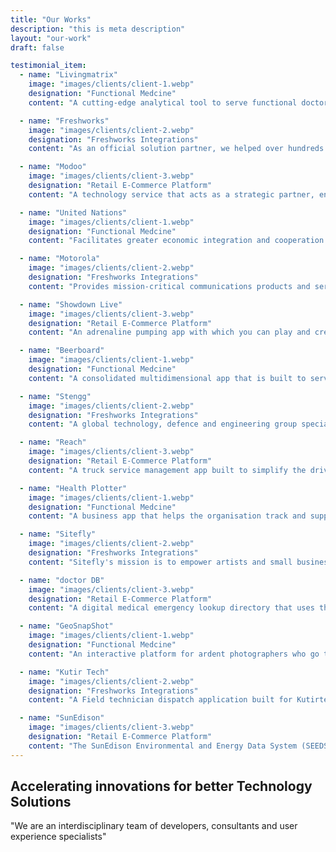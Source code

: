 ```yaml
---
title: "Our Works"
description: "this is meta description"
layout: "our-work"
draft: false

testimonial_item:
  - name: "Livingmatrix"
    image: "images/clients/client-1.webp"
    designation: "Functional Medcine"
    content: "A cutting-edge analytical tool to serve functional doctors to get accurate depiction of patient's health based on symptoms, questions  ."

  - name: "Freshworks"
    image: "images/clients/client-2.webp"
    designation: "Freshworks Integrations"
    content: "As an official solution partner, we helped over hundreds of Freshworks customers, each with a unique and innovative solutions. Know more.."

  - name: "Modoo"
    image: "images/clients/client-3.webp"
    designation: "Retail E-Commerce Platform"
    content: "A technology service that acts as a strategic partner, enabling the clients' brands and stores have all the necessary tools to sell more better."

  - name: "United Nations"
    image: "images/clients/client-1.webp"
    designation: "Functional Medcine"
    content: "Facilitates greater economic integration and cooperation among its member countries and promotes sustainable development."

  - name: "Motorola"
    image: "images/clients/client-2.webp"
    designation: "Freshworks Integrations"
    content: "Provides mission-critical communications products and services to public safety and commercial customers around the world."

  - name: "Showdown Live"
    image: "images/clients/client-3.webp"
    designation: "Retail E-Commerce Platform"
    content: "An adrenaline pumping app with which you can play and create live streaming trivia game shows right on your phone."

  - name: "Beerboard"
    image: "images/clients/client-1.webp"
    designation: "Functional Medcine"
    content: "A consolidated multidimensional app that is built to serve as a beer management solution integrating Bars, brewers and Beer lovers."

  - name: "Stengg"
    image: "images/clients/client-2.webp"
    designation: "Freshworks Integrations"
    content: "A global technology, defence and engineering group specialising in the aerospace, electronics, land systems and marine sectors."

  - name: "Reach"
    image: "images/clients/client-3.webp"
    designation: "Retail E-Commerce Platform"
    content: "A truck service management app built to simplify the driver request process and create value for Service Providers with a clean and simple system."

  - name: "Health Plotter"
    image: "images/clients/client-1.webp"
    designation: "Functional Medcine"
    content: "A business app that helps the organisation track and support employees health insurance and other relating claim details for continual benefits."

  - name: "Sitefly"
    image: "images/clients/client-2.webp"
    designation: "Freshworks Integrations"
    content: "Sitefly's mission is to empower artists and small businesses to create compelling social websites and grow their fan base."

  - name: "doctor DB"
    image: "images/clients/client-3.webp"
    designation: "Retail E-Commerce Platform"
    content: "A digital medical emergency lookup directory that uses the GPS location of the users to list the nearby doctors, clinics and hospitals."

  - name: "GeoSnapShot"
    image: "images/clients/client-1.webp"
    designation: "Functional Medcine"
    content: "An interactive platform for ardent photographers who go to events, take photos and display them on the site which can be purchased by users later."

  - name: "Kutir Tech"
    image: "images/clients/client-2.webp"
    designation: "Freshworks Integrations"
    content: "A Field technician dispatch application built for Kutirtech using IBM worklight, MEAP where IBM expands its overall mobile capabilities."

  - name: "SunEdison"
    image: "images/clients/client-3.webp"
    designation: "Retail E-Commerce Platform"
    content: "The SunEdison Environmental and Energy Data System (SEEDS) is the infrastructure through which SunEdison's solar power plants monitored."
---
```


## Accelerating innovations for better **Technology Solutions**

"We are an interdisciplinary team of developers, consultants and user experience specialists"
